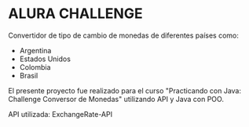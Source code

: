 # ALURA CHALLENGE
Convertidor de tipo de cambio de monedas de diferentes países como:

- Argentina
- Estados Unidos
- Colombia
- Brasil

El presente proyecto fue realizado para el curso "Practicando con Java: Challenge Conversor de Monedas" utilizando API y Java con POO.

API utilizada: ExchangeRate-API